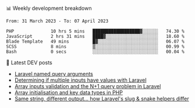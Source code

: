 📊 Weekly development breakdown
<!--START_SECTION:waka-->

```text
From: 31 March 2023 - To: 07 April 2023

PHP              10 hrs 5 mins   ██████████████████▓░░░░░░   74.30 %
JavaScript       2 hrs 31 mins   ████▓░░░░░░░░░░░░░░░░░░░░   18.60 %
Blade Template   49 mins         █▓░░░░░░░░░░░░░░░░░░░░░░░   06.07 %
SCSS             8 mins          ▒░░░░░░░░░░░░░░░░░░░░░░░░   00.99 %
Bash             0 secs          ░░░░░░░░░░░░░░░░░░░░░░░░░   00.04 %
```

<!--END_SECTION:waka-->

📕 Latest DEV posts
<!-- BLOG-POST-LIST:START -->
- [Laravel named query arguments](https://dev.to/michaelvickersuk/laravel-named-query-arguments-28kd)
- [Determining if multiple inputs have values with Laravel](https://dev.to/michaelvickersuk/determining-if-multiple-inputs-have-values-with-laravel-km6)
- [Array inputs validation and the N+1 query problem in Laravel](https://dev.to/michaelvickersuk/array-inputs-validation-and-the-n1-query-problem-in-laravel-2agb)
- [Array initialisation and key data types in PHP](https://dev.to/michaelvickersuk/array-initialisation-and-key-data-types-in-php-1e5b)
- [Same string, different output... how Laravel&#39;s slug &amp; snake helpers differ](https://dev.to/michaelvickersuk/same-string-different-output-how-laravels-slug-snake-helpers-differ-1ccj)
<!-- BLOG-POST-LIST:END -->
